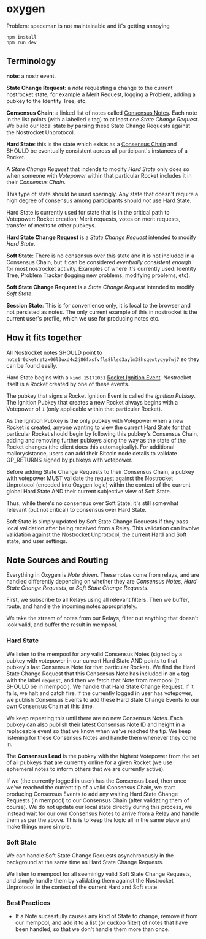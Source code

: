 # oxygen

Problem: spaceman is not maintainable and it's getting annoying

```
npm install
npm run dev
```


## Terminology
**note**: a nostr event.  

**State Change Request**: a *note* requesting a change to the current nostrocket state, for example a Merit Request, logging a Problem, adding a pubkey to the Identity Tree, etc.  

**Consensus Chain**: a linked list of notes called [Consensus Notes](https://github.com/nostrocket/NIPS/blob/main/Rockets.md#consensus-event). Each note in the list points (with a labelled `e` tag) to at least one *State Change Request*. We build our local state by parsing these State Change Requests against the Nostrocket Unprotocol.

**Hard State**: this is the state which exists as a [Consensus Chain](https://github.com/nostrocket/NIPS/blob/main/Rockets.md#consensus-over-state) and SHOULD be eventually consistent across all participant's instances of a Rocket. 

A *State Change Request* that indends to modify *Hard State* only does so when someone with *Votepower* within that particular Rocket includes it in their *Consensus Chain*. 

This type of state should be used sparingly. Any state that doesn't require a high degree of consensus among participants should *not* use Hard State. 

Hard State is currently used for state that is in the critical path to Votepower: Rocket creation; Merit requests, votes on merit requests, transfer of merits to other pubkeys.  

**Hard State Change Request** is a *State Change Request* intended to modify *Hard State*.

**Soft State**: There is no consensus over this state and it is not included in a Consensus Chain, but it can be considered *eventually consistent enough* for most nostrocket activity. Examples of where it's currently used: Identity Tree, Problem Tracker (logging new problems, modifying problems, etc). 

**Soft State Change Request** is a *State Change Request* intended to modify *Soft State*. 

**Session State**: This is for convenience only, it is local to the browser and not persisted as notes. The only current example of this in nostrocket is the current user's profile, which we use for producing notes etc.


## How it fits together
All Nostrocket notes SHOULD point to `note1r0cketrztzx06l3uxd4c2j86fxsfvfls8klsd3aylm38hsqewtyqyp7wj7` so they can be found easily.

Hard State begins with a `kind 15171031` [Rocket Ignition Event](https://github.com/nostrocket/NIPS/blob/main/Rockets.md). Nostrocket itself is a Rocket created by one of these events.

The pubkey that signs a Rocket Ignition Event is called the *Ignition Pubkey*. The Ignition Pubkey that creates a new Rocket always begins with a Votepower of `1` (only applicable within that particular Rocket). 

As the Ignition Pubkey is the only pubkey with Votepower when a new Rocket is created, anyone wanting to view the current Hard State for that particular Rocket should begin by following this pubkey's Consensus Chain, adding and removing further pubkeys along the way as the state of the Rocket changes (the client does this automagically). For additional mallorysistance, users can add their Bitcoin node details to validate OP_RETURNS signed by pubkeys with votepower.

Before adding State Change Requests to their Consensus Chain, a pubkey with votepower MUST validate the request against the Nostrocket Unprotocol (encoded into Oxygen logic) within the context of the current global Hard State AND their current subjective view of Soft State. 

Thus, while there's no consensus over Soft State, it's still somewhat relevant (but not critical) to consensus over Hard State. 

Soft State is simply updated by Soft State Change Requests if they pass local validation after being received from a Relay. This validation can involve validation against the Nostrocket Unprotocol, the current Hard and Soft state, and user settings.

## Note Sources and Routing
Everything in Oxygen is *Note driven*. These notes come from relays, and are handled differently depending on whether they are *Consensus Notes*, *Hard State Change Requests*, or *Soft State Change Requests*.   

First, we subscribe to all Relays using all relevant filters. Then we buffer, route, and handle the incoming notes appropriately. 

We take the stream of notes from our Relays, filter out anything that doesn't look valid, and buffer the result in mempool. 

### Hard State
We listen to the mempool for any valid Consensus Notes (signed by a pubkey with votepower in our current Hard State AND points to that pubkey's last Consensus Note for that particular Rocket). We find the Hard State Change Request that this Consensus Note has included in an `e` tag with the label `request`, and then we fetch that Note from mempool (it SHOULD be in mempool). We handle that Hard State Change Request. If it fails, we halt and catch fire. If the currently logged in user has votepower, we publish Consensus Events to add these Hard State Change Events to our own Consensus Chain at this time.

We keep repeating this until there are no new Consensus Notes. Each pubkey can also publish their latest Consensus Note ID and height in a replaceable event so that we know when we've reached the tip. We keep listening for these Consensus Notes and handle them whenever they come in.

The **Consensus Lead** is the pubkey with the highest Votepower from the set of all pubkeys that are currently online for a given Rocket (we use ephemeral notes to inform others that we are currently active).

If we (the currently logged in user) has the Consensus Lead, then once we've reached the current tip of a valid Consensus Chain, we start producing Consensus Events to add any waiting Hard State Change Requests (in mempool) to our Consensus Chain (after validating them of course). We do not update our local state directly during this process, we instead wait for our own Consensus Notes to arrive from a Relay and handle them as per the above. This is to keep the logic all in the same place and make things more simple.

### Soft State
We can handle Soft State Change Requests asynchronously in the background at the same time as Hard State Change Requests.

We listen to mempool for all seeminlgy valid Soft State Change Requests, and simply handle them by validating them against the Nostrocket Unprotocol in the context of the current Hard and Soft state.

### Best Practices
* If a Note sucessfully causes any kind of State to change, remove it from our mempool, and add it to a list (or cuckoo filter) of notes that have been handled, so that we don't handle them more than once.
 